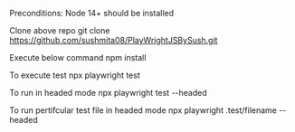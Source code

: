 Preconditions:
Node 14+ should be installed

Clone above repo
git clone https://github.com/sushmita08/PlayWrightJSBySush.git

Execute below command
npm install

To execute test
npx playwright test

To run in headed mode
npx playwright test --headed

To run pertifcular test file in headed mode
npx playwright .test/filename --headed
